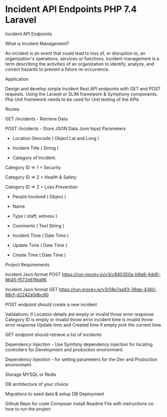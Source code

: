 # Incident API Endpoints PHP 7.4 Laravel
Incident API Endpoints

What is Incident Management?



An incident is an event that could lead to loss of, or disruption to, an organization's operations, services or functions. Incident management is a term describing the activities of an organization to identify, analyze, and correct hazards to prevent a future re-occurrence.



Application



Design and develop simple Incident Rest API endpoints with GET and POST requests. Using the Laravel or SLIM framework & Symphony components. Php Unit framework needs to be used for Unit testing of the APIs



Routes

GET /incidents - Retrieve Data

POST /incidents - Store JSON Data
Json Input Parameters



- Location Geocode ( Object Lat and Long ) 



- Incident Title ( String )



- Category of Incident.

Category ID => 1 = Security

Category ID => 2 = Health & Safety

Category ID => 2 = Loss Prevention



- People Involved ( Object )

 - Name

 - Type ( staff, witness )

 

- Comments ( Text String )

- Incident Time ( Date Time )

- Update Time ( Date Time )

- Create Time ( Date Time )



Project Requirements

Incident Json format POST
https://run.mocky.io/v3/c840350a-b9a9-4dd5-8645-f572e81fea96

Incident Json format GET
https://run.mocky.io/v3/58e7aa93-39ab-4360-88cf-d2242a0dbc80

POST endpoint should create a new incident

Validations:
If Location details are empty or invalid throw error response
Category ID is empty or invalid throw error
incident time is invalid throw error response
Update time and Created time if empty pick the current time.

GET endpoint should retrieve a list of incidents

Dependency Injection - Use Symfony dependency injection for locating controllers for Development and production environment.

Dependency Injection - for setting parameters for the Dev and Production environment.

Storage MYSQL or Redis

DB architecture of your choice

Migrations to seed data & setup DB
Deployment

Github Repo for code
Composer install
Readme File with instructions on how to run the project
